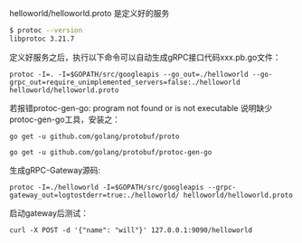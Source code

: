 helloworld/helloworld.proto 是定义好的服务

```bash
$ protoc --version
libprotoc 3.21.7
```

定义好服务之后，执行以下命令可以自动生成gRPC接口代码xxx.pb.go文件：

`protoc -I=. -I=$GOPATH/src/googleapis --go_out=./helloworld --go-grpc_out=require_unimplemented_servers=false:./helloworld helloworld/helloworld.proto` 

若报错protoc-gen-go: program not found or is not executable 说明缺少protoc-gen-go工具，安装之：

`go get -u github.com/golang/protobuf/proto`

`go get -u github.com/golang/protobuf/protoc-gen-go`

生成gRPC-Gateway源码:

`protoc -I=./helloworld -I=$GOPATH/src/googleapis --grpc-gateway_out=logtostderr=true:./helloworld/ helloworld/helloworld.proto`

启动gateway后测试：

`curl -X POST -d '{"name": "will"}' 127.0.0.1:9090/helloworld`